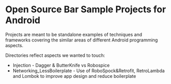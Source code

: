 # Open Source Bar Sample Projects for Android

Projects are meant to be standalone examples of techniques and frameworks covering the similar areas of different Android programming aspects.

Directories reflect aspects we wanted to touch:
 - Injection - Dagger & ButterKnife vs Robospice
 - Networking_LessBoilerplate - Use of RoboSpock&Retrofit, RetroLambda and Lombok to improve app design and reduce boilerplate
